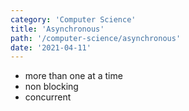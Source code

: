 ```yaml
---
category: 'Computer Science'
title: 'Asynchronous'
path: '/computer-science/asynchronous'
date: '2021-04-11'
---
```


- more than one at a time
- non blocking
- concurrent
